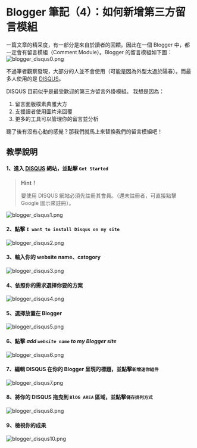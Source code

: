 # Blogger 筆記（4）：如何新增第三方留言模組
一篇文章的精采度，有一部分是來自於讀者的回饋。因此在一個 Blogger 中，都一定會有留言模組（Comment Module）。Blogger 的留言模組如下圖：
![blogger_disqus0.png](/5_Other/Blogger/Image/blogger_disqus0.png "blogger_disqus0.png")

不過筆者觀察發現，大部分的人並不會使用（可能是因為外型太過於陽春）。而最多人使用的是 [DISQUS](disqus.com "DISQUS")。

DISQUS 目前似乎是最受歡迎的第三方留言外掛模組。
我想是因為： 
1. 留言面版樸素典雅大方
2. 支援讀者使用圖片來回覆
3. 更多的工具可以管理你的留言並分析

聽了後有沒有心動的感覺？那我們就馬上來替換我們的留言模組吧！ 

## 教學說明
#### 1、進入 [DISQUS](disqus.com "DISQUS") 網站，並點擊 `Get Started`
> **Hint！**
>
> 要使用 DISQUS 網站必須先註冊其會員。（還未註冊者，可直接點擊 Google 圖示來註冊）。

![blogger_disqus1.png](/5_Other/Blogger/Image/blogger_disqus1.png "blogger_disqus1.png")

#### 2、點擊 `I want to install Disqus on my site`
![blogger_disqus2.png](/5_Other/Blogger/Image/blogger_disqus2.png "blogger_disqus2.png")

#### 3、輸入你的 website name、catogory
![blogger_disqus3.png](/5_Other/Blogger/Image/blogger_disqus3.png "blogger_disqus3.png")

#### 4、依照你的需求選擇你要的方案
![blogger_disqus4.png](/5_Other/Blogger/Image/blogger_disqus4.png "blogger_disqus4.png")

#### 5、選擇放置在 Blogger
![blogger_disqus5.png](/5_Other/Blogger/Image/blogger_disqus5.png "blogger_disqus5.png")

#### 6、點擊 *add `website name` to my Blogger site*
![blogger_disqus6.png](/5_Other/Blogger/Image/blogger_disqus6.png "blogger_disqus6.png")

#### 7、編輯 DISQUS 在你的 Blogger 呈現的標題，並點擊`新增迷你組件`</div>
![blogger_disqus7.png](/5_Other/Blogger/Image/blogger_disqus7.png "blogger_disqus7.png")

#### 8、將你的 DISQUS 拖曳到 `BlOG AREA` 區域，並點擊`儲存排列方式`</div>
![blogger_disqus8.png](/5_Other/Blogger/Image/blogger_disqus8.png "blogger_disqus8.png")

#### 9、檢視你的成果
![blogger_disqus10.png](/5_Other/Blogger/Image/blogger_disqus10.png "blogger_disqus10.png")



